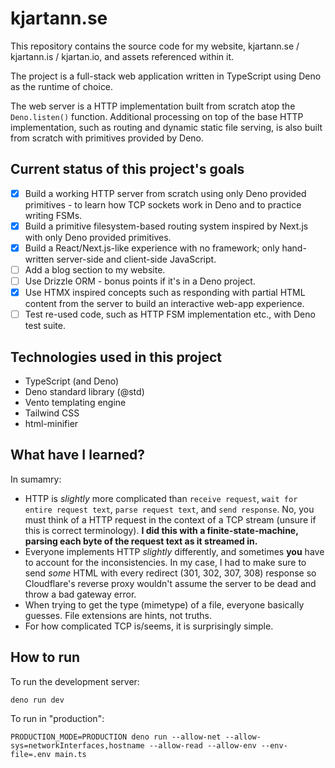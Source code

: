 # kjartann.se

This repository contains the source code for my website, kjartann.se /
kjartann.is / kjartan.io, and assets referenced within it.

The project is a full-stack web application written in TypeScript using Deno as
the runtime of choice.

The web server is a HTTP implementation built from scratch atop the
`Deno.listen()` function. Additional processing on top of the base HTTP
implementation, such as routing and dynamic static file serving, is also built
from scratch with primitives provided by Deno.

## Current status of this project's goals

- [x] Build a working HTTP server from scratch using only Deno provided
      primitives - to learn how TCP sockets work in Deno and to practice writing
      FSMs.
- [x] Build a primitive filesystem-based routing system inspired by Next.js with
      only Deno provided primitives.
- [x] Build a React/Next.js-like experience with no framework; only hand-written
      server-side and client-side JavaScript.
- [ ] Add a blog section to my website.
- [ ] Use Drizzle ORM - bonus points if it's in a Deno project.
- [x] Use HTMX inspired concepts such as responding with partial HTML content
      from the server to build an interactive web-app experience.
- [ ] Test re-used code, such as HTTP FSM implementation etc., with Deno test
      suite.

## Technologies used in this project

- TypeScript (and Deno)
- Deno standard library (@std)
- Vento templating engine
- Tailwind CSS
- html-minifier

## What have I learned?

In sumamry:

- HTTP is _slightly_ more complicated than `receive request`,
  `wait for entire request text`, `parse request text`, and `send response`. No,
  you must think of a HTTP request in the context of a TCP stream (unsure if
  this is correct terminology). **I did this with a finite-state-machine,
  parsing each byte of the request text as it streamed in.**
- Everyone implements HTTP _slightly_ differently, and sometimes **you** have to
  account for the inconsistencies. In my case, I had to make sure to send _some_
  HTML with every redirect (301, 302, 307, 308) response so Cloudflare's reverse
  proxy wouldn't assume the server to be dead and throw a bad gateway error.
- When trying to get the type (mimetype) of a file, everyone basically guesses.
  File extensions are hints, not truths.
- For how complicated TCP is/seems, it is surprisingly simple.

## How to run

To run the development server:

```
deno run dev
```

To run in "production":

```
PRODUCTION_MODE=PRODUCTION deno run --allow-net --allow-sys=networkInterfaces,hostname --allow-read --allow-env --env-file=.env main.ts
```
